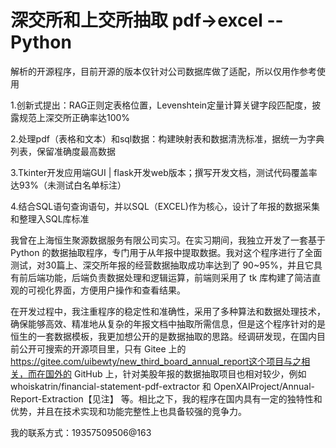 # 深交所和上交所抽取  pdf->excel --Python
解析的开源程序，目前开源的版本仅针对公司数据库做了适配，所以仅用作参考使用


1.创新式提出：RAG正则定表格位置，Levenshtein定量计算关键字段匹配度，披露规范上深交所正确率达100%

2.处理pdf（表格和文本）和sql数据：构建映射表和数据清洗标准，据统一为字典列表，保留准确度最高数据

3.Tkinter开发应用端GUI | flask开发web版本；撰写开发文档，测试代码覆盖率达93%（未测试白名单标注）

4.结合SQL语句查询语句，并以SQL（EXCEL)作为核心，设计了年报的数据采集和整理入SQL库标准

我曾在上海恒生聚源数据服务有限公司实习。在实习期间，我独立开发了一套基于 Python 的数据抽取程序，专门用于从年报中提取数据。我对这个程序进行了全面测试，对30篇上、深交所年报的经营数据抽取成功率达到了 90~95%，并且它具有前后端功能，后端负责数据处理和逻辑运算，前端则采用了 tk 库构建了简洁直观的可视化界面，方便用户操作和查看结果。




在开发过程中，我注重程序的稳定性和准确性，采用了多种算法和数据处理技术，确保能够高效、精准地从复杂的年报文档中抽取所需信息，但是这个程序针对的是恒生的一套数据模板，我更加想公开的是数据抽取的思路。经调研发现，在国内目前公开可搜索的开源项目里，只有 Gitee 上的 https://gitee.com/uibewty/new_third_board_annual_report这个项目与之相关，而在国外的 GitHub 上，针对美股年报的数据抽取项目也相对较少，例如 whoiskatrin/financial-statement-pdf-extractor 和 OpenXAIProject/Annual-Report-Extraction【见注】 等。相比之下，我的程序在国内具有一定的独特性和优势，并且在技术实现和功能完整性上也具备较强的竞争力。










我的联系方式：19357509506@163



